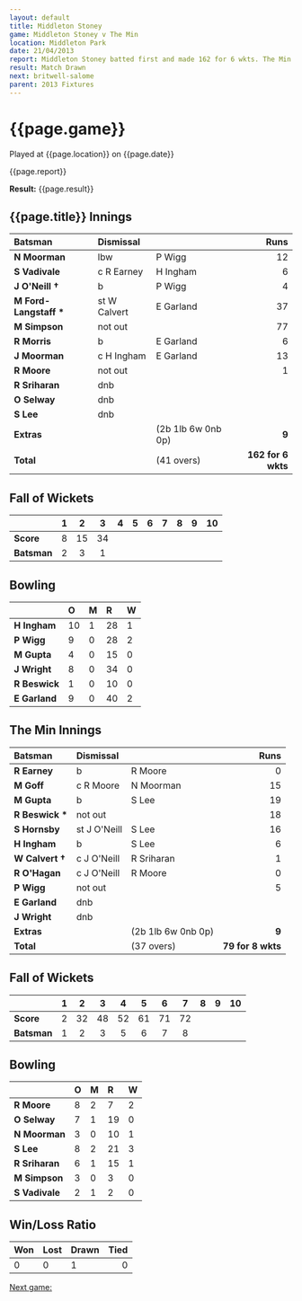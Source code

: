 ```yaml
---
layout: default
title: Middleton Stoney
game: Middleton Stoney v The Min
location: Middleton Park
date: 21/04/2013
report: Middleton Stoney batted first and made 162 for 6 wkts. The Min replied with 79 for 7 wkts when time ran out
result: Match Drawn
next: britwell-salome
parent: 2013 Fixtures
---
```


# {{page.game}}

Played at {{page.location}} on {{page.date}}

{{page.report}}

**Result:** {{page.result}}

## {{page.title}} Innings

| Batsman | Dismissal |  | Runs |
|:---|:---|---|---:|
| **N Moorman** | lbw | P Wigg | 12 |
| **S Vadivale** | c R Earney | H Ingham | 6 |
| **J O'Neill &#8224;** | b | P Wigg | 4 |
| **M Ford-Langstaff &#42;** | st W Calvert | E Garland | 37 |
| **M Simpson** | not out |  | 77 |
| **R Morris** | b | E Garland | 6 |
| **J Moorman** | c H Ingham | E Garland | 13 |
| **R Moore** | not out |  | 1 |
| **R Sriharan** | dnb |  |  |
| **O Selway** | dnb |  |  |
| **S Lee** | dnb |  |  |
| **Extras** | | (2b 1lb 6w 0nb 0p) | **9** |
| **Total** | | (41 overs) | **162 for 6 wkts** |

## Fall of Wickets

| | 1 | 2 | 3 | 4 | 5 | 6 | 7 | 8 | 9 | 10 |
|---|:---:|:---:|:---:|:---:|:---:|:---:|:---:|:---:|:---:|:---:|
| **Score** | 8 | 15 | 34 |  |  |  |  |  |  |  |
| **Batsman** | 2 | 3 | 1 |  |  |  |  |  |  |  |

## Bowling

| | O | M | R | W |
|---|:---|:---|:---|:---|
| **H Ingham** | 10 | 1 | 28 | 1 |
| **P Wigg** | 9 | 0 | 28 | 2 |
| **M Gupta** | 4 | 0 | 15 | 0 |
| **J Wright** | 8 | 0 | 34 | 0 |
| **R Beswick** | 1 | 0 | 10 | 0 |
| **E Garland** | 9 | 0 | 40 | 2 |

## The Min Innings

| Batsman | Dismissal |  | Runs |
|:---|:---|---|---:|
| **R Earney** | b | R Moore | 0 |
| **M Goff** | c R Moore | N Moorman | 15 |
| **M Gupta** | b | S Lee | 19 |
| **R Beswick &#42;** | not out |  | 18 |
| **S Hornsby** | st J O'Neill | S Lee | 16 |
| **H Ingham** | b | S Lee | 6 |
| **W Calvert &#8224;** | c J O'Neill | R Sriharan | 1 |
| **R O'Hagan** | c J O'Neill | R Moore | 0 |
| **P Wigg** | not out |  | 5 |
| **E Garland** | dnb |  |  |
| **J Wright** | dnb |  |  |
| **Extras** | | (2b 1lb 6w 0nb 0p) | **9** |
| **Total** | | (37 overs) | **79 for 8 wkts** |

## Fall of Wickets

| | 1 | 2 | 3 | 4 | 5 | 6 | 7 | 8 | 9 | 10 |
|---|:---:|:---:|:---:|:---:|:---:|:---:|:---:|:---:|:---:|:---:|
| **Score** | 2 | 32 | 48 | 52 | 61 | 71 | 72 |  |  |  |
| **Batsman** | 1 | 2 | 3 | 5 | 6 | 7 | 8 |  |  |  |

## Bowling

| | O | M | R | W |
|---|:---|:---|:---|:---|
| **R Moore** | 8 | 2 | 7 | 2 |
| **O Selway** | 7 | 1 | 19 | 0 |
| **N Moorman** | 3 | 0 | 10 | 1 |
| **S Lee** | 8 | 2 | 21 | 3 |
| **R Sriharan** | 6 | 1 | 15 | 1 |
| **M Simpson** | 3 | 0 | 3 | 0 |
| **S Vadivale** | 2 | 1 | 2 | 0 |

## Win/Loss Ratio

| Won | Lost | Drawn | Tied |
|:---|:---|:---|---:|
| 0 | 0 | 1 | 0 |

[Next game:]({{page.next}})